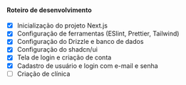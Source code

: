 #### Roteiro de desenvolvimento

- [x] Inicialização do projeto Next.js
- [x] Configuração de ferramentas (ESlint, Prettier, Tailwind)
- [x] Configuração do Drizzle e banco de dados
- [x] Configuração do shadcn/ui
- [x] Tela de login e criação de conta
- [x] Cadastro de usuário e login com e-mail e senha
- [ ] Criação de clínica
